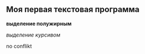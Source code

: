 ## Моя первая текстовая программа

**выделение полужирным**

*выделение курсивом*







no conflikt